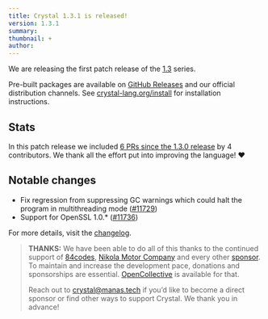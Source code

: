 ```yaml
---
title: Crystal 1.3.1 is released!
version: 1.3.1
summary:
thumbnail: +
author:
---
```


We are releasing the first patch release of the [1.3](https://crystal-lang.org/2022/01/06/1.3.0-released.html) series.

Pre-built packages are available on [GitHub Releases](https://github.com/crystal-lang/crystal/releases/tag/1.3.1) and our official distribution channels.
See [crystal-lang.org/install](https://crystal-lang.org/install/) for installation instructions.

## Stats

In this patch release we included [6 PRs since the 1.3.0 release](https://github.com/crystal-lang/crystal/pulls?q=is%3Apr+milestone%3A1.3.1) by 4 contributors. We thank all the effort put into improving the language! ❤️

## Notable changes

- Fix regression from suppressing GC warnings which could halt the program in multithreading mode ([#11729](https://github.com/crystal-lang/crystal/pull/11729))
- Support for OpenSSL 1.0.* ([#11736](https://github.com/crystal-lang/crystal/pull/11736))

For more details, visit the [changelog](https://github.com/crystal-lang/crystal/releases/tag/1.3.1).

> **THANKS:**
> We have been able to do all of this thanks to the continued support of [84codes](https://www.84codes.com/), [Nikola Motor Company](https://nikolamotor.com/) and every other [sponsor](/sponsors). To maintain and increase the development pace, donations and sponsorships are essential. [OpenCollective](https://opencollective.com/crystal-lang) is available for that.
>
> Reach out to [crystal@manas.tech](mailto:crystal@manas.tech) if you’d like to become a direct sponsor or find other ways to support Crystal. We thank you in advance!
